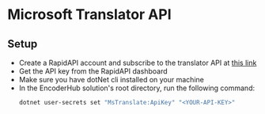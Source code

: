 # Microsoft Translator API

## Setup

- Create a RapidAPI account and subscribe to the translator API
  at [this link](https://rapidapi.com/gatzuma/api/deep-translate1)
- Get the API key from the RapidAPI dashboard
- Make sure you have dotNet cli installed on your machine
- In the EncoderHub solution's root directory, run the following command:
   ```bash
   dotnet user-secrets set "MsTranslate:ApiKey" "<YOUR-API-KEY>"
   ```
